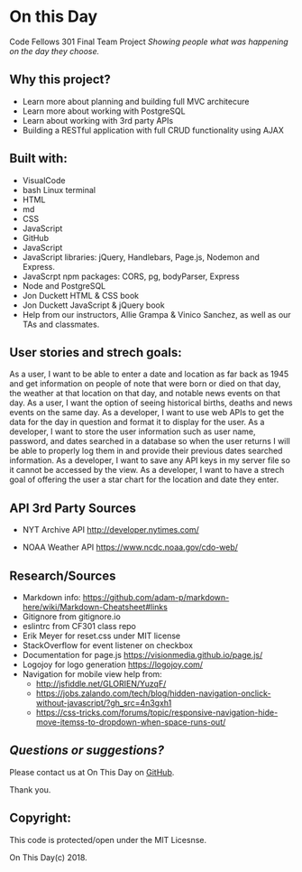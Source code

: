 # On this Day
Code Fellows 301 Final Team Project
*Showing people what was happening on the day they choose.*

## Why this project?

* Learn more about planning and building full MVC architecure
* Learn more about working with PostgreSQL
* Learn about working with 3rd party APIs
* Building a RESTful application with full CRUD functionality using AJAX 

## Built with:
* VisualCode
* bash Linux terminal
* HTML
* md
* CSS  
* JavaScript
* GitHub
* JavaScript
* JavaScript libraries: jQuery, Handlebars, Page.js, Nodemon and Express.
* JavaScrpt npm packages: CORS, pg, bodyParser, Express
* Node and PostgreSQL
* Jon Duckett HTML & CSS book
* Jon Duckett JavaScript & jQuery book
* Help from our instructors, Allie Grampa & Vinico Sanchez, as well as our TAs and classmates.

## User stories and strech goals:
As a user, I want to be able to enter a date and location as far back as 1945 and get information on people of note that were born or died on that day, the weather at that location on that day, and notable news events on that day.
As a user, I want the option of seeing historical births, deaths and news events on the same day.
As a developer, I want to use web APIs to get the data for the day in question and format it to display for the user.
As a developer, I want to store the user information such as user name, password, and dates searched in a database so when the user returns I will be able to properly log them in and provide their previous dates searched information. 
As a developer, I want to save any API keys in my server file so it cannot be accessed by the view.
As a developer, I want to have a strech goal of offering the user a star chart for the location and date they enter.

## API 3rd Party Sources
* NYT Archive API
http://developer.nytimes.com/

* NOAA Weather API
https://www.ncdc.noaa.gov/cdo-web/

## Research/Sources
* Markdown info: https://github.com/adam-p/markdown-here/wiki/Markdown-Cheatsheet#links
* Gitignore from gitignore.io
* eslintrc from CF301 class repo
* Erik Meyer for reset.css under MIT license
* StackOverflow for event listener on checkbox
* Documentation for page.js https://visionmedia.github.io/page.js/
* Logojoy for logo generation https://logojoy.com/
* Navigation for mobile view help from: 
  * http://jsfiddle.net/GLORIEN/YuzqF/
  * https://jobs.zalando.com/tech/blog/hidden-navigation-onclick-without-javascript/?gh_src=4n3gxh1
  * https://css-tricks.com/forums/topic/responsive-navigation-hide-move-itemss-to-dropdown-when-space-runs-out/




## *Questions or suggestions?* 

Please contact us at On This Day on [GitHub](https://github.com/On-This-Day).

 Thank you.

## Copyright:

 This code is protected/open under the MIT Licesnse. 
 
 On This Day(c) 2018.
 
